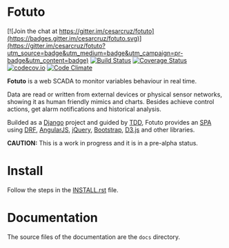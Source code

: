 # Fotuto

[![Join the chat at https://gitter.im/cesarcruz/fotuto](https://badges.gitter.im/cesarcruz/fotuto.svg)](https://gitter.im/cesarcruz/fotuto?utm_source=badge&utm_medium=badge&utm_campaign=pr-badge&utm_content=badge)
[![Build Status](https://travis-ci.org/cesarcruz/fotuto.svg?branch=master)](https://travis-ci.org/cesarcruz/fotuto)
[![Coverage Status](https://coveralls.io/repos/github/cesarcruz/fotuto/badge.svg?branch=master)](https://coveralls.io/github/cesarcruz/fotuto?branch=master)
[![codecov.io](https://codecov.io/github/cesarcruz/fotuto/coverage.svg?branch=master)](https://codecov.io/github/cesarcruz/fotuto?branch=master)
[![Code Climate](https://codeclimate.com/github/cesarcruz/fotuto/badges/gpa.svg)](https://codeclimate.com/github/cesarcruz/fotuto)

**Fotuto** is a web SCADA to monitor variables behaviour in real time.

Data are read or written from external devices or physical sensor networks, showing it as human friendly mimics and charts. Besides achieve control actions, get alarm notifications and historical analysis.

Builded as a [Django](https://www.djangoproject.com/) project and guided by [TDD](https://en.wikipedia.org/wiki/Test-driven_development), Fotuto provides an [SPA](https://en.wikipedia.org/wiki/Single-page_application) using [DRF](http://www.django-rest-framework.org), [AngularJS](https://angularjs.org/), [jQuery](https://jquery.com/), [Bootstrap](https://getbootstrap.com/), [D3.js](http://www.d3js.org/) and other libraries.

**CAUTION:** This is a work in progress and it is in a pre-alpha status.

# Install

Follow the steps in the [INSTALL.rst](https://github.com/cesarcruz/fotuto/blob/master/INSTALL.rst) file.

# Documentation

The source files of the documentation are the `docs` directory.
